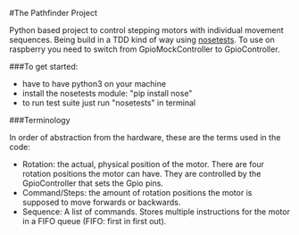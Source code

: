 #The Pathfinder Project

Python based project to control stepping motors with individual movement sequences.
Being build in a TDD kind of way using [nosetests](http://nose.readthedocs.io/en/latest/testing.html). To use on raspberry you need to switch from GpioMockController to GpioController.

###To get started:

- have to have python3 on your machine
- install the nosetests module: "pip install nose"
- to run test suite just run "nosetests" in terminal

###Terminology

In order of abstraction from the hardware, these are the terms used in the code:

- Rotation: the actual, physical position of the motor. There are four rotation positions the motor can have. They are controlled by the GpioController that sets the Gpio pins.
- Command/Steps: the amount of rotation positions the motor is supposed to move forwards or backwards.
- Sequence: A list of commands. Stores multiple instructions for the motor in a FIFO queue (FIFO: first in first out).
